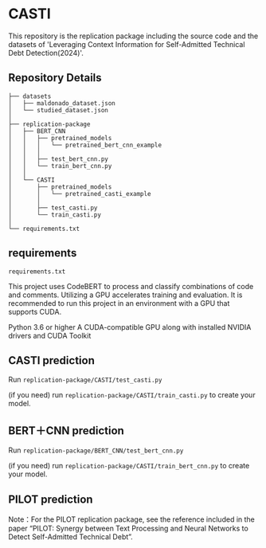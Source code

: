 # CASTI
This repository is the replication package including the source code and the datasets of 'Leveraging Context Information for Self-Admitted
Technical Debt Detection(2024)'.

## Repository Details
```
├── datasets
│   ├── maldonado_dataset.json
│   └── studied_dataset.json
│
├── replication-package
│   ├── BERT_CNN
│   │   ├── pretrained_models
│   │   │   └── pretrained_bert_cnn_example
│   │   │      
│   │   ├── test_bert_cnn.py
│   │   └── train_bert_cnn.py
│   │
│   └── CASTI
│       ├── pretrained_models
│       │   └── pretrained_casti_example
│       │
│       ├── test_casti.py
│       └── train_casti.py
│ 
└── requirements.txt
```

## requirements
```
requirements.txt
```
This project uses CodeBERT to process and classify combinations of code and comments. Utilizing a GPU accelerates training and evaluation. It is recommended to run this project in an environment with a GPU that supports CUDA.

Python 3.6 or higher
A CUDA-compatible GPU along with installed NVIDIA drivers and CUDA Toolkit


## CASTI prediction
Run ```replication-package/CASTI/test_casti.py``` 

(if you need) run ```replication-package/CASTI/train_casti.py``` to create your model.

## BERT＋CNN prediction
Run ```replication-package/BERT_CNN/test_bert_cnn.py```

(if you need) run ```replication-package/CASTI/train_bert_cnn.py``` to create your model.

## PILOT prediction
Note：For the PILOT replication package, see the reference included in the paper “PILOT: Synergy between Text Processing and Neural Networks to Detect Self-Admitted Technical Debt”.